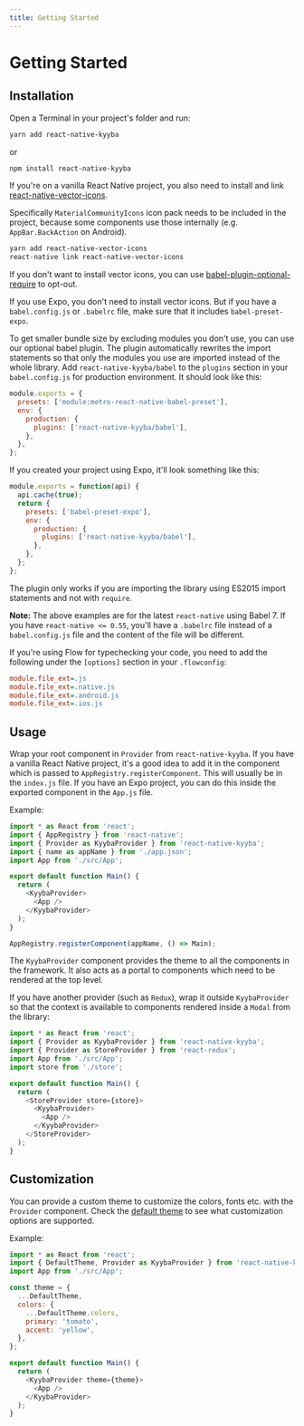 ```yaml
---
title: Getting Started
---
```


# Getting Started

## Installation

Open a Terminal in your project's folder and run:

```sh
yarn add react-native-kyyba
```
or
```sh
npm install react-native-kyyba
```
If you're on a vanilla React Native project, you also need to install and link [react-native-vector-icons](https://github.com/oblador/react-native-vector-icons).

Specifically `MaterialCommunityIcons` icon pack needs to be included in the project, because some components use those internally (e.g. `AppBar.BackAction` on Android). 

```sh
yarn add react-native-vector-icons
react-native link react-native-vector-icons
```


If you don't want to install vector icons, you can use [babel-plugin-optional-require](https://github.com/satya164/babel-plugin-optional-require) to opt-out.

If you use Expo, you don't need to install vector icons. But if you have a `babel.config.js` or `.babelrc` file, make sure that it includes `babel-preset-expo`.

To get smaller bundle size by excluding modules you don't use, you can use our optional babel plugin. The plugin automatically rewrites the import statements so that only the modules you use are imported instead of the whole library. Add `react-native-kyyba/babel` to the `plugins` section in your `babel.config.js` for production environment. It should look like this:

```js
module.exports = {
  presets: ['module:metro-react-native-babel-preset'],
  env: {
    production: {
      plugins: ['react-native-kyyba/babel'],
    },
  },
};
```

If you created your project using Expo, it'll look something like this:

```js
module.exports = function(api) {
  api.cache(true);
  return {
    presets: ['babel-preset-expo'],
    env: {
      production: {
        plugins: ['react-native-kyyba/babel'],
      },
    },
  };
};
```

The plugin only works if you are importing the library using ES2015 import statements and not with `require`.

**Note:** The above examples are for the latest `react-native` using Babel 7. If you have `react-native <= 0.55`, you'll have a `.babelrc` file instead of a `babel.config.js` file and the content of the file will be different.

If you're using Flow for typechecking your code, you need to add the following under the `[options]` section in your `.flowconfig`:

```ini
module.file_ext=.js
module.file_ext=.native.js
module.file_ext=.android.js
module.file_ext=.ios.js
```

## Usage

Wrap your root component in `Provider` from `react-native-kyyba`. If you have a vanilla React Native project, it's a good idea to add it in the component which is passed to `AppRegistry.registerComponent`. This will usually be in the `index.js` file. If you have an Expo project, you can do this inside the exported component in the `App.js` file.

Example:

```js
import * as React from 'react';
import { AppRegistry } from 'react-native';
import { Provider as KyybaProvider } from 'react-native-kyyba';
import { name as appName } from './app.json';
import App from './src/App';

export default function Main() {
  return (
    <KyybaProvider>
      <App />
    </KyybaProvider>
  );
}

AppRegistry.registerComponent(appName, () => Main);
```

The `KyybaProvider` component provides the theme to all the components in the framework. It also acts as a portal to components which need to be rendered at the top level.

If you have another provider (such as `Redux`), wrap it outside `KyybaProvider` so that the context is available to components rendered inside a `Modal` from the library:

```js
import * as React from 'react';
import { Provider as KyybaProvider } from 'react-native-kyyba';
import { Provider as StoreProvider } from 'react-redux';
import App from './src/App';
import store from './store';

export default function Main() {
  return (
    <StoreProvider store={store}>
      <KyybaProvider>
        <App />
      </KyybaProvider>
    </StoreProvider>
  );
}
```

## Customization

You can provide a custom theme to customize the colors, fonts etc. with the `Provider` component. Check the [default theme](https://github.com/manikandan-kyyba/react-native-kyyba/blob/main/src/styles/DefaultTheme.tsx) to see what customization options are supported.

Example:

```js
import * as React from 'react';
import { DefaultTheme, Provider as KyybaProvider } from 'react-native-kyyba';
import App from './src/App';

const theme = {
  ...DefaultTheme,
  colors: {
    ...DefaultTheme.colors,
    primary: 'tomato',
    accent: 'yellow',
  },
};

export default function Main() {
  return (
    <KyybaProvider theme={theme}>
      <App />
    </KyybaProvider>
  );
}
```
